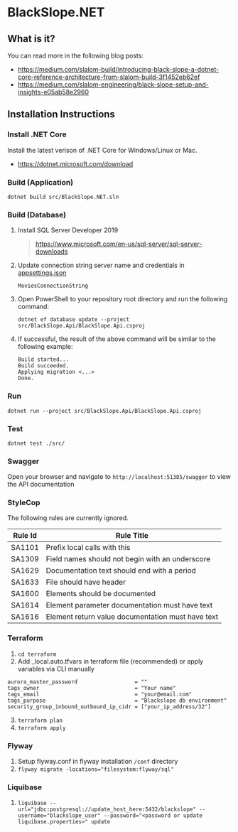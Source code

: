 # BlackSlope.NET

## What is it?

You can read more in the following blog posts:

* https://medium.com/slalom-build/introducing-black-slope-a-dotnet-core-reference-architecture-from-slalom-build-3f1452eb62ef
* https://medium.com/slalom-engineering/black-slope-setup-and-insights-e05ab58e2960

## Installation Instructions

### Install .NET Core
Install the latest verison of .NET Core for Windows/Linux or Mac.
* https://dotnet.microsoft.com/download

### Build (Application)

	dotnet build src/BlackSlope.NET.sln

### Build (Database)

1. Install SQL Server Developer 2019
    > https://www.microsoft.com/en-us/sql-server/sql-server-downloads
2. Update connection string server name and credentials in [appsettings.json](./src/BlackSlope.Api/appsettings.json)
    ```
    MoviesConnectionString
    ```
3. Open PowerShell to your repository root directory and run the following command:
    ```
    dotnet ef database update --project src/BlackSlope.Api/BlackSlope.Api.csproj
    ```
4. If successful, the result of the above command will be similar to the following example:
    ```
    Build started...
    Build succeeded.
    Applying migration <...>
    Done.
    ```

### Run

	dotnet run --project src/BlackSlope.Api/BlackSlope.Api.csproj

### Test

    dotnet test ./src/

### Swagger
Open your browser and navigate to ```http://localhost:51385/swagger``` to view the API documentation

### StyleCop
The following rules are currently ignored.

| Rule Id | Rule Title |
| --- | --- |
| SA1101 | Prefix local calls with this |
| SA1309 | Field names should not begin with an underscore |
| SA1629 | Documentation text should end with a period |
| SA1633 | File should have header |
| SA1600 | Elements should be documented |
| SA1614 | Element parameter documentation must have text |
| SA1616 | Element return value documentation must have text |

### Terraform
1. `cd terraform`
2. Add _local.auto.tfvars in terraform file (recommended) or apply variables via CLI manually
```
aurora_master_password                  = ""
tags_owner                              = "Your name"
tags_email                              = "your@email.com"
tags_purpose                            = "Blackslope db environment"
security_group_inbound_outbound_ip_cidr = ["your_ip_address/32"]

```
3. `terraform plan`
4. `terraform apply`

### Flyway
1. Setup flyway.conf in flyway installation `/conf` directory
2. `flyway migrate -locations="filesystem:flyway/sql"`

### Liquibase
1. `liquibase --url="jdbc:postgresql://update_host_here:5432/blackslope" --username="blackslope_user" --password="<password or update liquibase.properties>" update`